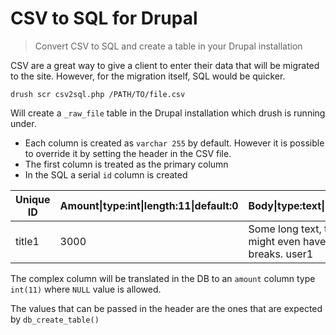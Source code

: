 # CSV to SQL for Drupal

> Convert CSV to SQL and create a table in your Drupal installation

CSV are a great way to give a client to enter their data that will be migrated
to the site. However, for the migration itself, SQL would be quicker.

``drush scr csv2sql.php /PATH/TO/file.csv``

Will create a ``_raw_file`` table in the Drupal installation which drush is running
under.

* Each column is created as ``varchar 255`` by default. However it is possible to
override it by setting the header in the CSV file.
* The first column is treated as the primary column
* In the SQL a serial ``id`` column is created

| Unique ID | Amount&#124;type:int&#124;length:11&#124;default:0| Body&#124;type:text&#124;size:big | User  |
| --------- | --------------------------------------------------| ----------------------------------| ----- |
| title1    | 3000                                              | Some long text, that might even have line breaks. user1 |

The complex column will be translated in the DB to an ``amount`` column type
``int(11)`` where ``NULL`` value is allowed.

The values that can be passed in the header are the ones that are expected by
``db_create_table()``